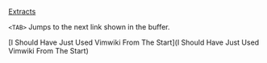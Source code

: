 [Extracts](Extracts)

`<TAB>` Jumps to the next link shown in the buffer.

[I Should Have Just Used Vimwiki From The Start](I Should Have Just Used Vimwiki From The Start)
